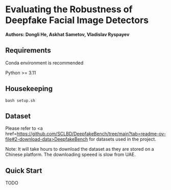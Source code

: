 # Evaluating the Robustness of Deepfake Facial Image Detectors
<b>Authors: Dongli He, Askhat Sametov, Vladislav Ryspayev</b>

## Requirements
Conda environment is recommended

Python >= 3.11

## Housekeeping
```
bash setup.sh
```

## Dataset
Please refer to <a href=https://github.com/SCLBD/DeepfakeBench/tree/main?tab=readme-ov-file#2-download-data>DeepfakeBench</a> for datasets used in the project.

Note: It will take hours to download the dataset as they are stored on a Chinese platform. The downloading speeed is slow from UAE.

## Quick Start
TODO